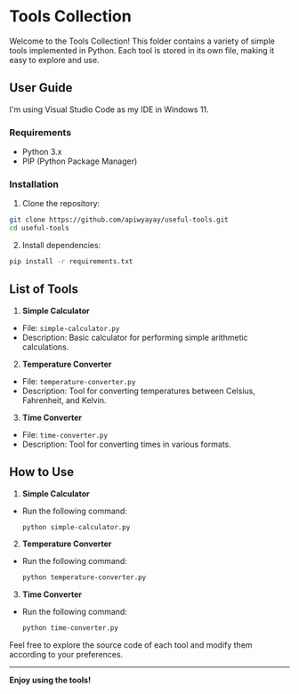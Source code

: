 # Tools Collection

Welcome to the Tools Collection! This folder contains a variety of simple tools implemented in Python. Each tool is stored in its own file, making it easy to explore and use.

## User Guide

I'm using Visual Studio Code as my IDE in Windows 11.

### Requirements

- Python 3.x
- PIP (Python Package Manager)

### Installation

1. Clone the repository:

```bash
git clone https://github.com/apiwyayay/useful-tools.git
cd useful-tools
```

2. Install dependencies:

```bash
pip install -r requirements.txt
```

## List of Tools

1. **Simple Calculator**
  - File: `simple-calculator.py`
  - Description: Basic calculator for performing simple arithmetic calculations.

2. **Temperature Converter**
  - File: `temperature-converter.py`
  - Description: Tool for converting temperatures between Celsius, Fahrenheit, and Kelvin.

3. **Time Converter**
  - File: `time-converter.py`
  - Description: Tool for converting times in various formats.

## How to Use

1. **Simple Calculator**
  - Run the following command:
    ```bash
    python simple-calculator.py
    ```

2. **Temperature Converter**
  - Run the following command:
    ```bash
    python temperature-converter.py
    ```

3. **Time Converter**
  - Run the following command:
    ```bash
    python time-converter.py
    ```

Feel free to explore the source code of each tool and modify them according to your preferences.

---

**Enjoy using the tools!**